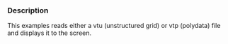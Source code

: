 ### Description
This examples reads either a vtu (unstructured grid) or vtp (polydata) file and displays it to the screen.
